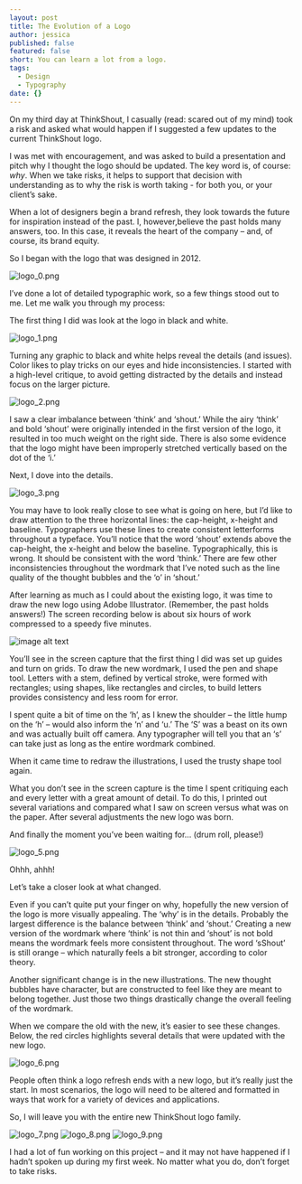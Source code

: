 ```yaml
---
layout: post
title: The Evolution of a Logo
author: jessica
published: false
featured: false
short: You can learn a lot from a logo.
tags: 
  - Design
  - Typography
date: {}
---
```


On my third day at ThinkShout, I casually (read: scared out of my mind) took a risk and asked what would happen if I suggested a few updates to the current ThinkShout logo. 

I was met with encouragement, and was asked to build a presentation and pitch why I thought the logo should be updated. The key word is, of course: *why*. When we take risks, it helps to support that decision with understanding as to why the risk is worth taking - for both you, or your client’s sake. 

When a lot of designers begin a brand refresh, they look towards the future for inspiration instead of the past. I, however,believe the past holds many answers, too. In this case, it reveals the heart of the company – and, of course, its brand equity. 

So I began with the logo that was designed in 2012. 

![logo_0.png]({{site.baseurl}}/assets/images/blog/logo_0.png)

I’ve done a lot of detailed typographic work, so a few things stood out to me. Let me walk you through my process: 

The first thing I did was look at the logo in black and white.

![logo_1.png]({{site.baseurl}}/assets/images/blog/logo_1.png)

Turning any graphic to black and white helps reveal the details (and issues). Color likes to play tricks on our eyes and hide inconsistencies. I started with a high-level critique, to avoid getting distracted by the details and instead focus on the larger picture. 

![logo_2.png]({{site.baseurl}}/assets/images/blog/logo_2.png)

I saw a clear imbalance between ‘think’ and ‘shout.’ While the airy ‘think’ and bold ‘shout’ were originally intended in the first version of the logo, it resulted in too much weight on the right side. There is also some evidence that the logo might have been improperly stretched vertically based on the dot of the ‘i.’ 

Next, I dove into the details.

![logo_3.png]({{site.baseurl}}/assets/images/blog/logo_3.png)

You may have to look really close to see what is going on here, but I’d like to draw attention to the three horizontal lines: the cap-height, x-height and baseline. Typographers use these lines to create consistent letterforms throughout a typeface. You’ll notice that the word ‘shout’ extends above the cap-height, the x-height and below the baseline. Typographically, this is wrong. It should be consistent with the word ‘think.’ There are few other inconsistencies throughout the wordmark that I’ve noted such as the line quality of the thought bubbles and the ‘o’ in ‘shout.’ 

After learning as much as I could about the existing logo, it was time to draw the new logo using Adobe Illustrator. (Remember, the past holds answers!) The screen recording below is about six hours of work compressed to a speedy five minutes.

![image alt text](image_4.png)

You’ll see in the screen capture that the first thing I did was set up guides and turn on grids. To draw the new wordmark, I used the pen and shape tool. Letters with a stem, defined by vertical stroke, were formed with rectangles; using shapes, like rectangles and circles, to build letters provides consistency and less room for error.  

I spent quite a bit of time on the ‘h’, as I knew the shoulder – the little hump on the ‘h’ – would also inform the ‘n’ and ‘u.’ The ‘S’ was a beast on its own and was actually built off camera. Any typographer will tell you that an ‘s’ can take just as long as the entire wordmark combined. 

When it came time to redraw the illustrations, I used the trusty shape tool again. 

What you don’t see in the screen capture is the time I spent critiquing each and every letter with a great amount of detail. To do this, I printed out several variations and compared what I saw on screen versus what was on the paper. After several adjustments the new logo was born.

And finally the moment you’ve been waiting for… (drum roll, please!)

![logo_5.png]({{site.baseurl}}/assets/images/blog/logo_5.png)

Ohhh, ahhh!

Let’s take a closer look at what changed.

Even if you can’t quite put your finger on why, hopefully the new version of the logo is more visually appealing. The ‘why’ is in the details. Probably the largest difference is the balance between ‘think’ and ‘shout.’ Creating a new version of the wordmark where ‘think’ is not thin and ‘shout’ is not bold means the wordmark feels more consistent throughout. The word ‘sShout’ is still orange – which naturally feels a bit stronger, according to color theory.

Another significant change is in the new illustrations. The new thought bubbles have character, but are constructed to feel like they are meant to belong together. Just those two things drastically change the overall feeling of the wordmark. 

When we compare the old with the new, it’s easier to see these changes. Below, the red circles highlights several details that were updated with the new logo. 

![logo_6.png]({{site.baseurl}}/assets/images/blog/logo_6.png)

People often think a logo refresh ends with a new logo, but it’s really just the start. In most scenarios, the logo will need to be altered and formatted in ways that work for a variety of devices and applications. 

So, I will leave you with the entire new ThinkShout logo family. 

![logo_7.png]({{site.baseurl}}/assets/images/blog/logo_7.png)
![logo_8.png]({{site.baseurl}}/assets/images/blog/logo_8.png)
      ![logo_9.png]({{site.baseurl}}/assets/images/blog/logo_9.png)

I had a lot of fun working on this project – and it may not have happened if I hadn’t spoken up during my first week. No matter what you do, don’t forget to take risks.
